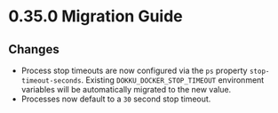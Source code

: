 # 0.35.0 Migration Guide

## Changes

- Process stop timeouts are now configured via the `ps` property `stop-timeout-seconds`. Existing `DOKKU_DOCKER_STOP_TIMEOUT` environment variables will be automatically migrated to the new value.
- Processes now default to a `30` second stop timeout.